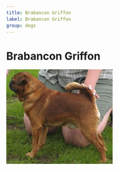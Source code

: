 ```yaml
---
title: Brabancon Griffon
label: Brabancon Griffon
group: dogs
---
```


# Brabancon Griffon

![Brabancon Griffon](/assets/images/Brabancon_griffon/image.jpg "Brabancon Griffon")